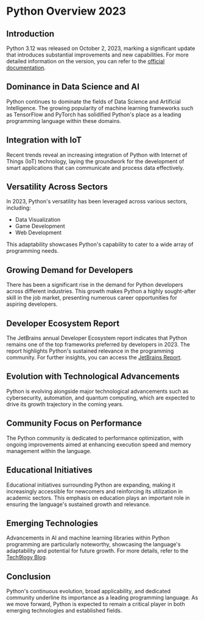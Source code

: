 # Python Overview 2023

## Introduction
Python 3.12 was released on October 2, 2023, marking a significant update that introduces substantial improvements and new capabilities. For more detailed information on the version, you can refer to the [official documentation](https://docs.python.org/3/whatsnew/3.12.html).

## Dominance in Data Science and AI
Python continues to dominate the fields of Data Science and Artificial Intelligence. The growing popularity of machine learning frameworks such as TensorFlow and PyTorch has solidified Python's place as a leading programming language within these domains.

## Integration with IoT
Recent trends reveal an increasing integration of Python with Internet of Things (IoT) technology, laying the groundwork for the development of smart applications that can communicate and process data effectively.

## Versatility Across Sectors
In 2023, Python's versatility has been leveraged across various sectors, including:
- Data Visualization
- Game Development
- Web Development

This adaptability showcases Python's capability to cater to a wide array of programming needs.

## Growing Demand for Developers
There has been a significant rise in the demand for Python developers across different industries. This growth makes Python a highly sought-after skill in the job market, presenting numerous career opportunities for aspiring developers.

## Developer Ecosystem Report
The JetBrains annual Developer Ecosystem report indicates that Python remains one of the top frameworks preferred by developers in 2023. The report highlights Python's sustained relevance in the programming community. For further insights, you can access the [JetBrains Report](https://www.jetbrains.com/lp/devecosystem-2023/python/).

## Evolution with Technological Advancements
Python is evolving alongside major technological advancements such as cybersecurity, automation, and quantum computing, which are expected to drive its growth trajectory in the coming years.

## Community Focus on Performance
The Python community is dedicated to performance optimization, with ongoing improvements aimed at enhancing execution speed and memory management within the language.

## Educational Initiatives
Educational initiatives surrounding Python are expanding, making it increasingly accessible for newcomers and reinforcing its utilization in academic sectors. This emphasis on education plays an important role in ensuring the language's sustained growth and relevance.

## Emerging Technologies
Advancements in AI and machine learning libraries within Python programming are particularly noteworthy, showcasing the language's adaptability and potential for future growth. For more details, refer to the [Tech9logy Blog](https://tech9logy.com/our-blog/web-development/python-trends-that-will-lead-the-tech-industry-in-2023/).

## Conclusion
Python's continuous evolution, broad applicability, and dedicated community underline its importance as a leading programming language. As we move forward, Python is expected to remain a critical player in both emerging technologies and established fields.